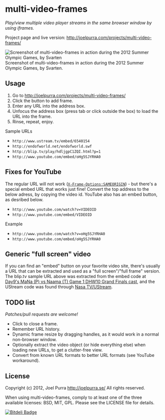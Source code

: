# multi-video-frames
*Play/view multiple video player streams in the same browser window by using iframes.*

Project page and live version: http://joelpurra.com/projects/multi-video-frames/

<img src="http://joelpurra.com/projects/multi-video-frames/sample-olympic-games-summer-2012.jpg" alt="Screenshot of multi-video-frames in action during the 2012 Summer Olympic Games, by Svarten"  title="Screenshot of multi-video-frames in action during the 2012 Summer Olympic Games, by Svarten" />  
Screenshot of multi-video-frames in action during the 2012 Summer Olympic Games, by Svarten.

## Usage

1. Go to http://joelpurra.com/projects/multi-video-frames/
1. Click the button to add frame.
1. Enter any URL into the address box.
1. Unfocus the address box (press tab or click outside the box) to load the URL into the frame.
1. Rinse, repeat, enjoy.

Sample URLs
* `http://www.ustream.tv/embed/6540154`
* `http://endofworld.net/endofworld.swf`
* `http://blip.tv/play/hdljgpC1ZQI.html?p=1`
* `http://www.youtube.com/embed/oHg5SJYRHA0`

## Fixes for YouTube
The regular URL will not work ([`X-Frame-Options:SAMEORIGIN`](https://google.com/?q=X-Frame-Options:SAMEORIGIN)) - but there's a special embed URL that works just fine! Convert the top address to the below adress, by copying the video id. YouTube also has an embed button, as desribed below.

* `http://www.youtube.com/watch?v=VIDEOID`
* `http://www.youtube.com/embed/VIDEOID`

Example

* `http://www.youtube.com/watch?v=oHg5SJYRHA0`
* `http://www.youtube.com/embed/oHg5SJYRHA0`

## Generic "full screen" video

If you can find an "embed" button on your favorite video site, there's usually a URL that can be extracted and used as a "full screen"/"full frame" version. The blip.tv sample URL above was extracted from the embed code at [Day9's MaNa (P) vs Naama (T) Game 1 DHW10 Grand Finals cast](http://blip.tv/day9tv/mana-p-vs-naama-t-game-1-grand-finals-dreamhack-steelseries-tournament-4463233), and the UStream code was found through [Nasa TV/UStream](http://www.nasa.gov/multimedia/nasatv/ustream.html).

## TODO list
*Patches/pull requests are welcome!*

* Click to close a frame.
* Remember URL history.
* Dynamic frame resize by dragging handles, as it would work in a normal non-browser window.
* Optionally extract the video object (or hide everything else) when loading new URLs, to get a clutter-free view.
* Convert from known URL formats to better URL formats (see YouTube workaround).

## License
Copyright (c) 2012, Joel Purra <http://joelpurra.se/>
All rights reserved.

When using multi-video-frames, comply to at least one of the three available licenses: BSD, MIT, GPL.
Please see the LICENSE file for details.


[![Bitdeli Badge](https://d2weczhvl823v0.cloudfront.net/joelpurra/multi-video-frames/trend.png)](https://bitdeli.com/free "Bitdeli Badge")

